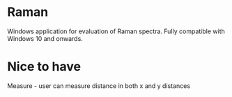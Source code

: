 # Raman
Windows application for evaluation of Raman spectra. Fully compatible with Windows 10 and onwards.

# Nice to have
Measure - user can measure distance in both x and y distances


